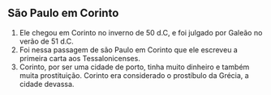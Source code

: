 ## São Paulo em Corinto
1. Ele chegou em Corinto no inverno de 50 d.C, e foi julgado por Galeão no verão de 51 d.C. 
2. Foi nessa passagem de são Paulo em Corinto que ele escreveu a primeira carta aos Tessalonicenses. 
3. Corinto, por ser uma cidade de porto, tinha muito dinheiro e também muita prostituição. Corinto era considerado o prostíbulo da Grécia, a cidade devassa.